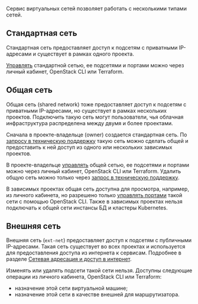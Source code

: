 Сервис виртуальных сетей позволяет работать с несколькими типами сетей.

## Стандартная сеть

Стандартная сеть предоставляет доступ к подсетям с приватными IP-адресами и существует в рамках одного проекта.

[Управлять](../../operations/) стандартной сетью, ее подсетями и портами можно через личный кабинет, OpenStack CLI или Terraform.

## Общая сеть

Общая сеть (shared network) тоже предоставляет доступ к подсетям с приватными IP-адресами, но существует в рамках нескольких проектов. Подключить такую сеть могут пользователи, чья облачная инфраструктура распределена между двумя и более проектами.

Сначала в проекте-владельце (owner) создается стандартная сеть. По [запросу в техническую поддержку](/ru/contacts) такую сеть можно сделать общей и предоставить к ней доступ из одного или нескольких зависимых проектов.

В проекте-владельце [управлять](../../operations/) общей сетью, ее подсетями и портами можно через личный кабинет, OpenStack CLI или Terraform. Удалить общую сеть можно только через [запрос в техническую поддержку](/ru/contacts).

В зависимых проектах общая сеть доступна для просмотра, например, из личного кабинета, но разрешено только [управлять портами](../../operations/manage-ports) такой сети с помощью OpenStack CLI. Также в зависимых проектах нельзя подключать к общей сети инстансы БД и кластеры Kubernetes.

## Внешняя сеть

Внешняя сеть (`ext-net`) предоставляет доступ к подсетям с публичными IP-адресами. Такая сеть существует во всех проектах и используется для предоставления доступа из интернета к сервисам. Подробнее в разделе [Сетевая адресация и доступ в интернет](../ips-and-inet).

Изменять или удалять подсети такой сети нельзя. Доступны следующие операции из личного кабинета, OpenStack CLI или Terraform:

- назначение этой сети виртуальной машине;
- назначение этой сети в качестве внешней для маршрутизатора.
